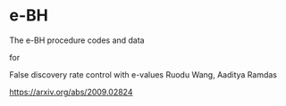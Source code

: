 # e-BH
The e-BH procedure codes and data

for 

False discovery rate control with e-values
Ruodu Wang, Aaditya Ramdas

https://arxiv.org/abs/2009.02824
